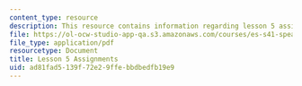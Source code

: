 ```yaml
---
content_type: resource
description: This resource contains information regarding lesson 5 assignments.
file: https://ol-ocw-studio-app-qa.s3.amazonaws.com/courses/es-s41-speak-italian-with-your-mouth-full-spring-2012/ad81fad5139f72e29ffebbdbedfb19e9_MITES_S41S12_compiti_5.pdf
file_type: application/pdf
resourcetype: Document
title: Lesson 5 Assignments
uid: ad81fad5-139f-72e2-9ffe-bbdbedfb19e9
---
```

